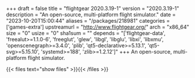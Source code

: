 +++
draft = false
title = "flightgear 2020.3.19-1"
version = "2020.3.19-1"
description = "An open-source, multi-platform flight simulator."
date = "2023-10-20T15:00:44"
aliases = "/packages/218981"
categories = ['games-extra']
upstreamurl = "http://www.flightgear.org/"
arch = "x86_64"
size = "0"
usize = "0"
sha1sum = ""
depends = "['flightgear-data', 'freealut>=1.1.0-6', 'freeglut', 'glew', 'libgl', 'libglu', 'libxi', 'libxmu', 'openscenegraph>=3.4.0', 'plib', 'qt5-declarative>=5.13.1', 'qt5-svg>=5.15.10', 'systemd>=188', 'zlib>=1.2.12']"
+++
An open-source, multi-platform flight simulator.

{{< files text="show files" >}}{{< /files >}}